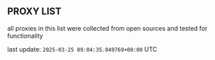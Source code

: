 ## PROXY LIST

all proxies in this list were collected from open sources and tested for functionality

last update: `2025-03-25 09:04:35.049769+00:00` UTC